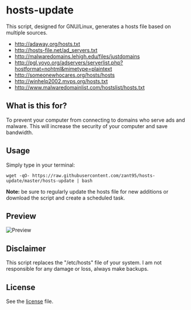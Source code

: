 # hosts-update
This script, designed for GNU/Linux, generates a hosts file based on multiple sources.

- http://adaway.org/hosts.txt
- http://hosts-file.net/ad_servers.txt
- http://malwaredomains.lehigh.edu/files/justdomains
- http://pgl.yoyo.org/adservers/serverlist.php?hostformat=nohtml&mimetype=plaintext
- http://someonewhocares.org/hosts/hosts
- http://winhelp2002.mvps.org/hosts.txt
- http://www.malwaredomainlist.com/hostslist/hosts.txt

## What is this for?
To prevent your computer from connecting to domains who serve ads and malware.
This will increase the security of your computer and save bandwidth.

## Usage
Simply type in your terminal:

	wget -qO- https://raw.githubusercontent.com/zant95/hosts-update/master/hosts-update | bash

**Note:** be sure to regularly update the hosts file for new additions or download the script and create a scheduled task.

## Preview
![Preview](https://i.imgur.com/5cRyzIx.png)

## Disclaimer
This script replaces the "/etc/hosts" file of your system. I am not responsible for any damage or loss, always make backups.

## License
See the [license](https://raw.githubusercontent.com/zant95/hosts-update/master/LICENSE) file.
